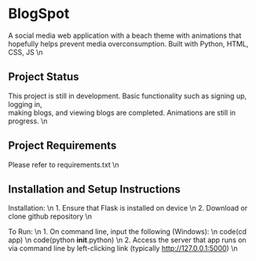 # BlogSpot #

A social media web application with a beach theme with animations that hopefully helps
prevent media overconsumption. Built with Python, HTML, CSS, JS \n

## Project Status ##

This project is still in development. Basic functionality such as signing up, logging in,  
making blogs, and viewing blogs are completed. Animations are still in progress. \n

## Project Requirements ##

Please refer to requirements.txt \n

## Installation and Setup Instructions ##

Installation: \n
    1. Ensure that Flask is installed on device \n
    2. Download or clone github repository \n

To Run: \n
    1. On command line, input the following (Windows): \n
        code(cd app) \n
        code(python __init__.python) \n
    2. Access the server that app runs on via command line by left-clicking link
       (typically http://127.0.0.1:5000) \n
